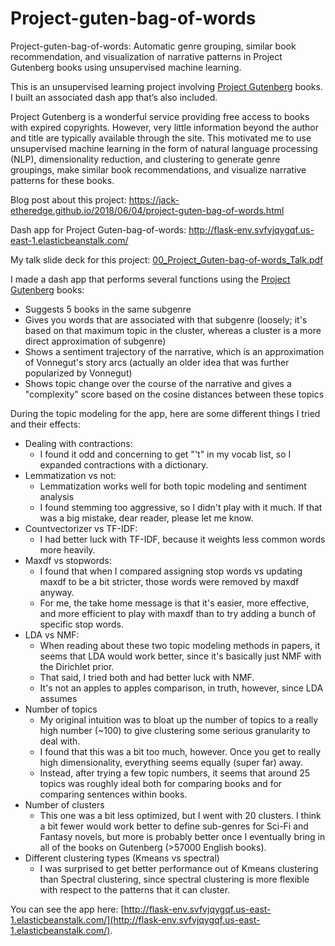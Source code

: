 # Project-guten-bag-of-words
Project-guten-bag-of-words:
Automatic genre grouping, similar book recommendation, and visualization of narrative patterns in Project Gutenberg books using unsupervised machine learning.

This is an unsupervised learning project involving [Project Gutenberg][gutenberg_link] books.
I built an associated dash app that’s also included.

Project Gutenberg is a wonderful service providing free access to books with expired copyrights. However, very little information beyond the author and title are typically available through the site. This motivated me to use unsupervised machine learning in the form of natural language processing (NLP), dimensionality reduction, and clustering to generate genre groupings, make similar book recommendations, and visualize narrative patterns for these books.

Blog post about this project:
https://jack-etheredge.github.io/2018/06/04/project-guten-bag-of-words.html

Dash app for Project Guten-bag-of-words:
http://flask-env.svfvjqygqf.us-east-1.elasticbeanstalk.com/

My talk slide deck for this project:
[00_Project_Guten-bag-of-words_Talk.pdf](00_Project_Guten-bag-of-words_Talk.pdf)

I made a dash app that performs several functions using the [Project Gutenberg][gutenberg_link] books:
- Suggests 5 books in the same subgenre
- Gives you words that are associated with that subgenre (loosely; it's based on that maximum topic in the cluster, whereas a cluster is a more direct approximation of subgenre)
- Shows a sentiment trajectory of the narrative, which is an approximation of Vonnegut's story arcs (actually an older idea that was further popularized by Vonnegut)
- Shows topic change over the course of the narrative and gives a "complexity" score based on the cosine distances between these topics

During the topic modeling for the app, here are some different things I tried and their effects:
* Dealing with contractions:
  - I found it odd and concerning to get "'t" in my vocab list, so I expanded contractions with a dictionary.
* Lemmatization vs not:
  - Lemmatization works well for both topic modeling and sentiment analysis
  - I found stemming too aggressive, so I didn't play with it much. If that was a big mistake, dear reader, please let me know.
* Countvectorizer vs TF-IDF:
  - I had better luck with TF-IDF, because it weights less common words more heavily.
* Maxdf vs stopwords:
  - I found that when I compared assigning stop words vs updating maxdf to be a bit stricter, those words were removed by maxdf anyway.
  - For me, the take home message is that it's easier, more effective, and more efficient to play with maxdf than to try adding a bunch of specific stop words.
* LDA vs NMF:
  - When reading about these two topic modeling methods in papers, it seems that LDA would work better, since it's basically just NMF with the Dirichlet prior.
  - That said, I tried both and had better luck with NMF.
  - It's not an apples to apples comparison, in truth, however, since LDA assumes
* Number of topics
  - My original intuition was to bloat up the number of topics to a really high number (~100) to give clustering some serious granularity to deal with.
  - I found that this was a bit too much, however. Once you get to really high dimensionality, everything seems equally (super far) away.
  - Instead, after trying a few topic numbers, it seems that around 25 topics was roughly ideal both for comparing books and for comparing sentences within books.
* Number of clusters
  - This one was a bit less optimized, but I went with 20 clusters. I think a bit fewer would work better to define sub-genres for Sci-Fi and Fantasy novels, but more is probably better once I eventually bring in all of the books on Gutenberg (>57000 English books).
* Different clustering types (Kmeans vs spectral)
  - I was surprised to get better performance out of Kmeans clustering than Spectral clustering, since spectral clustering is more flexible with respect to the patterns that it can cluster.

You can see the app here: [http://flask-env.svfvjqygqf.us-east-1.elasticbeanstalk.com/](http://flask-env.svfvjqygqf.us-east-1.elasticbeanstalk.com/).

[gutenberg_link]: www.gutenberg.org/
